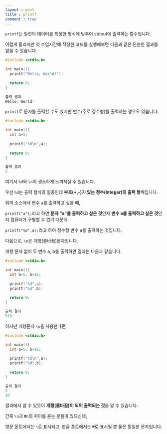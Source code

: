 ```yaml
---
layout : post
title : printf
comment : true
---
```

`printf`는 일련의 데이터를 특정한 형식에 맞추어 stdout에 출력하는 함수입니다.

어렵게 들리지만 첫 수업시간에 작성한 코드를 실행해보면 다음과 같은 단순한 결과를 얻을 수 있습니다.
```c
#include <stdio.h>

int main(){
  printf("Hello, World!");
  
  return 0;
}
```
```c
출력 결과  
Hello, World!
```

`printf`로 문자를 출력할 수도 있지만 변수(주로 정수형)를 출력하는 경우도 있습니다.
```c
#include <stdio.h>

int main(){
  int a=5;
  
  printf("%d\n",a);
  
  return 0;
}
```
```c
출력 결과
5
```
여기서 `%d`와 `\n`이 생소하게 느껴지실 수 있습니다.  

우선 `%d`는 출력 형식의 일종인데 **부호(+,-)가 있는 정수(Integer)의 출력 형식**입니다.

위의 소스에서 변수 `a`를 출력하고 싶을 때,

`printf("a");`라고 하면 **문자 "a"를 출력하고 싶은 것**인지 **변수 a를 출력하고 싶은 것**인지 컴퓨터가 구별할 수 없기 때문에

`printf("%d",a);`라고 하여 정수형 변수 a를 출력하는 것입니다.

다음으로, `\n`은 개행(줄바꿈)문자입니다.

개행 문자 없이 두 변수 a, b를 출력하면 결과는 다음과 같습니다.
```c
#include <stdio.h>

int main(){
  int a=5, b=10;
  
  printf("%d",a);
  printf("%d",b);
  
  return 0;
}
```
```c
출력 결과
510
```
하지만 개행문자 `\n`을 사용한다면,
```c
#include <stdio.h>

int main(){
  int a=5, b=10;
  
  printf("%d\n",a);
  printf("%d",b);
  
  return 0;
}
```
```c
출력 결과
5
10
```
결과에서 알 수 있듯이 **개행(줄바꿈)이 되어 출력되는 것**을 알 수 있습니다.

간혹 `\n`과 `₩n`의 차이를 묻는 분들이 있으신데, 

영문 폰트에서는 `\`로 표시되고  한글 폰트에서는 `₩`로 표시될 뿐 둘은 동일한 문자입니다.
